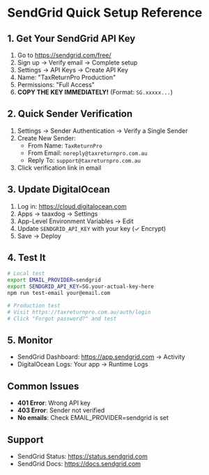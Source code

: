 # SendGrid Quick Setup Reference

## 1. Get Your SendGrid API Key

1. Go to https://sendgrid.com/free/
2. Sign up → Verify email → Complete setup
3. Settings → API Keys → Create API Key
4. Name: "TaxReturnPro Production"
5. Permissions: "Full Access"
6. **COPY THE KEY IMMEDIATELY!** (Format: `SG.xxxxx...`)

## 2. Quick Sender Verification

1. Settings → Sender Authentication → Verify a Single Sender
2. Create New Sender:
   - From Name: `TaxReturnPro`
   - From Email: `noreply@taxreturnpro.com.au`
   - Reply To: `support@taxreturnpro.com.au`
3. Click verification link in email

## 3. Update DigitalOcean

1. Log in: https://cloud.digitalocean.com
2. Apps → taaxdog → Settings
3. App-Level Environment Variables → Edit
4. Update `SENDGRID_API_KEY` with your key (✓ Encrypt)
5. Save → Deploy

## 4. Test It

```bash
# Local test
export EMAIL_PROVIDER=sendgrid
export SENDGRID_API_KEY=SG.your-actual-key-here
npm run test-email your@email.com

# Production test
# Visit https://taxreturnpro.com.au/auth/login
# Click "Forgot password?" and test
```

## 5. Monitor

- SendGrid Dashboard: https://app.sendgrid.com → Activity
- DigitalOcean Logs: Your app → Runtime Logs

## Common Issues

- **401 Error**: Wrong API key
- **403 Error**: Sender not verified
- **No emails**: Check EMAIL_PROVIDER=sendgrid is set

## Support

- SendGrid Status: https://status.sendgrid.com
- SendGrid Docs: https://docs.sendgrid.com
